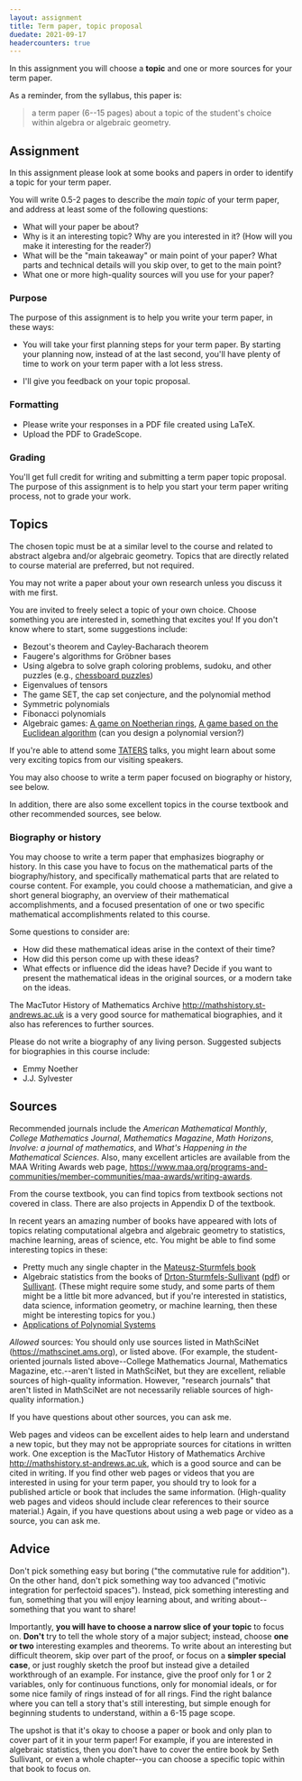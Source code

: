 ```yaml
---
layout: assignment
title: Term paper, topic proposal
duedate: 2021-09-17
headercounters: true
---
```


In this assignment you will choose a **topic** and one or more sources for your term paper.

As a reminder, from the syllabus, this paper is:
> a term paper (6--15 pages) about a topic of the student's choice within algebra or algebraic geometry.


## Assignment

In this assignment please look at some books and papers
in order to identify a topic for your term paper.


You will write 0.5-2 pages to describe the *main topic*
of your term paper, and address at least some of the following questions:
+ What will your paper be about?
+ Why is it an interesting topic? Why are you interested in it?
  (How will you make it interesting for the reader?)
+ What will be the "main takeaway" or main point of your paper?
  What parts and technical details will you skip over, to get to the main point?
+ What one or more high-quality sources will you use for your paper?

### Purpose

The purpose of this assignment is to help you write your term paper,
in these ways:

+ You will take your first planning steps for your term paper.
  By starting your planning now, instead of at the last second,
  you'll have plenty of time to work on your term paper with a lot less stress.

+ I'll give you feedback on your topic proposal.




### Formatting

+ Please write your responses in a PDF file created using LaTeX.
+ Upload the PDF to GradeScope.

### Grading

You'll get full credit for writing and submitting a term paper topic proposal.
The purpose of this assignment is to help you start your term paper writing process,
not to grade your work.


## Topics

The chosen topic must be at a similar level to the course
and related to abstract algebra and/or algebraic geometry.
Topics that are directly related to course material are preferred,
but not required.

You may not write a paper about your own research unless you discuss it with me first.



You are invited to freely select a topic of your own choice.
Choose something you are interested in, something that excites you!
If you don't know where to start, some suggestions include:
+ Bezout's theorem and Cayley-Bacharach theorem
+ Faugere's algorithms for Gröbner bases
+ Using algebra to solve graph coloring problems, sudoku,
  and other puzzles (e.g., [chessboard puzzles](https://arxiv.org/abs/math/0504113))
+ Eigenvalues of tensors
+ The game SET, the cap set conjecture, and the polynomial method
+ Symmetric polynomials
+ Fibonacci polynomials
+ Algebraic games: [A game on Noetherian rings](https://mathoverflow.net/questions/93276/a-game-on-noetherian-rings),
  [A game based on the Euclidean algorithm](https://mathoverflow.net/questions/401753/a-game-based-on-the-euclidean-algorithm)
  (can you design a polynomial version?)

If you're able to attend some [TATERS](https://sites.google.com/boisestate.edu/taters/)
talks, you might learn about some very exciting topics from our visiting speakers.

You may also choose to write a term paper focused on biography or history, see below.

In addition, there are also some excellent topics in the course textbook and other recommended sources,
see below.

### Biography or history

You may choose to write a term paper that emphasizes biography or history.
In this case you have to focus on the mathematical parts of the biography/history,
and specifically mathematical parts that are related to course content.
For example, you could choose a mathematician, and give a short general biography,
an overview of their mathematical accomplishments,
and a focused presentation of one or two specific mathematical accomplishments related to this course.

Some questions to consider are:
+ How did these mathematical ideas arise in the context of their time?
+ How did this person come up with these ideas?
+ What effects or influence did the ideas have?
Decide if you want to present the mathematical ideas in the original sources, or a modern take on the ideas.

The MacTutor History of Mathematics Archive <http://mathshistory.st-andrews.ac.uk>
is a very good source for mathematical biographies, and it also has references to further sources.

Please do not write a biography of any living person.
Suggested subjects for biographies in this course include:
+ Emmy Noether
+ J.J. Sylvester

## Sources

Recommended journals include the
*American Mathematical Monthly*,
*College Mathematics Journal*,
*Mathematics Magazine*,
*Math Horizons*,
*Involve: a journal of mathematics*,
and *What's Happening in the Mathematical Sciences*.
Also, many excellent articles are available from the MAA Writing Awards web page,
<https://www.maa.org/programs-and-communities/member-communities/maa-awards/writing-awards>.

From the course textbook, you can find topics from
textbook sections not covered in class.
There are also projects in Appendix D of the textbook.

In recent years an amazing number of books have appeared
with lots of topics relating computational algebra and algebraic geometry
to statistics, machine learning, areas of science, etc.
You might be able to find some interesting topics in these:
+ Pretty much any single chapter in the [Mateusz-Sturmfels book](https://www.math.uni-konstanz.de/~michalek/book.html)
+ Algebraic statistics from the books of [Drton-Sturmfels-Sullivant](https://www.springer.com/gp/book/9783764389048)
  ([pdf](https://math.berkeley.edu/~bernd/owl.pdf))
  or [Sullivant](https://bookstore.ams.org/gsm-194/).
  (These might require some study, and some parts of them might be a little bit more advanced,
  but if you're interested in statistics, data science, information geometry,
  or machine learning, then these might be interesting topics for you.)
+ [Applications of Polynomial Systems](https://bookstore.ams.org/cbms-134)

*Allowed* sources: You should only use sources listed in MathSciNet (<https://mathscinet.ams.org>),
or listed above.
(For example, the student-oriented journals listed above--College Mathematics Journal, Mathematics Magazine, etc.--aren't
listed in MathSciNet, but they are excellent, reliable sources of high-quality information.
However, "research journals" that aren't listed in MathSciNet are not necessarily reliable sources of high-quality information.)

If you have questions about other sources, you can ask me.

Web pages and videos can be excellent aides to help learn and understand a new topic,
but they may not be appropriate sources for citations in written work.
One exception is the MacTutor History of Mathematics Archive <http://mathshistory.st-andrews.ac.uk>,
which is a good source and can be cited in writing.
If you find other web pages or videos that you are interested in using for your term paper,
you should try to look for a published article or book that includes the same information.
(High-quality web pages and videos should include clear references to their source material.)
Again, if you have questions about using a web page or video as a source, you can ask me.




## Advice

Don't pick something easy but boring ("the commutative rule for addition").
On the other hand, don't pick something way too advanced ("motivic integration for perfectoid spaces").
Instead, pick something interesting and fun, something that you will enjoy learning about,
and writing about--something that you want to share!

Importantly, **you will have to choose a narrow slice of your topic** to focus on.
**Don't** try to tell the whole story of a major subject;
instead, choose **one or two** interesting examples and theorems.
To write about an interesting but difficult theorem,
skip over part of the proof, or focus on a **simpler special case**,
or just roughly sketch the proof but instead give a detailed workthrough of an example.
For instance, give the proof only for 1 or 2 variables, only for continuous functions,
only for monomial ideals, or for some nice family of rings instead of for all rings.
Find the right balance where you can tell a story that's still interesting,
but simple enough for beginning students to understand, within a 6-15 page scope.

The upshot is that it's okay to choose a paper or book and only plan
to cover part of it in your term paper!
For example, if you are interested in algebraic statistics,
then you don't have to cover the entire book by Seth Sullivant,
or even a whole chapter--you can choose a specific topic within that book to focus on.
